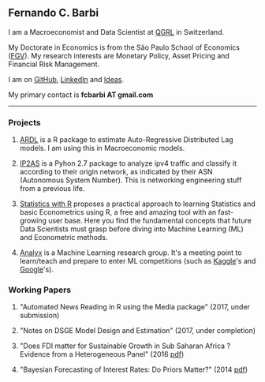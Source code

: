 
## Fernando C. Barbi

I am a Macroeconomist and Data Scientist at [QGRL](http://qgrl.ch) in Switzerland.

My Doctorate in Economics is from the São Paulo School of Economics ([FGV](http://economics-sp.fgv.br/)). 
My research interests are Monetary Policy, Asset Pricing and Financial Risk Management. 

I am on [GitHub](https://github.com/fcbarbi), [LinkedIn](https://www.linkedin.com/in/fcbarbi/) and [Ideas](https://ideas.repec.org/f/pba724.html).

My primary contact is **fcbarbi AT gmail.com**

---

### Projects 

1. [ARDL](https://github.com/fcbarbi/ardl) is a R package to estimate Auto-Regressive Distributed Lag models. I am using this in Macroeconomic models.

2. [IP2AS](https://github.com/fcbarbi/ip2as) is a Pyhon 2.7 package to analyze ipv4 traffic and classify it according to their origin network, as indicated by their ASN (Autonomous System Number). This is networking engineering stuff from a previous life.

3. [Statistics with R](http://www.statr.org) proposes a practical approach to learning Statistics and basic Econometrics using R, a free and amazing tool with an fast-growing user base. Here you find the fundamental concepts that future Data Scientists must grasp before diving into Machine Learning (ML) and Econometric methods. 

4. [Analyx](http://analyx.ch) is a Machine Learning research group. It's a meeting point to learn/teach and prepare to enter ML competitions (such as [Kaggle](https://www.kaggle.com/competitions)'s and [Google](https://cloud.google.com/startups/ml-competition/)'s). 

### Working Papers 

1. "Automated News Reading in R using the Media package" (2017, under submission)

2. "Notes on DSGE Model Design and Estimation" (2017, under completion) 

3. "Does FDI matter for Sustainable Growth in Sub Saharan Africa ? Evidence from a Heterogeneous Panel" (2016 [pdf](https://github.com/fcbarbi/research/blob/master/FDI_Sustainable_Growth_SSA_2016.pdf))

4. "Bayesian Forecasting of Interest Rates: Do Priors Matter?" (2014 [pdf](https://github.com/fcbarbi/research/blob/master/Bayesian_forecasting_interest_rates_do_priors_matter.pdf))


 
